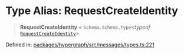 # Type Alias: RequestCreateIdentity

> **RequestCreateIdentity** = `Schema.Schema.Type`\<*typeof* [`RequestCreateIdentity`](../variables/RequestCreateIdentity.md)\>

Defined in: [packages/hypergraph/src/messages/types.ts:221](https://github.com/hashirpm/hypergraph/blob/ab4ea1cdb9430798142e0d735aac9d31c2cf0ae0/packages/hypergraph/src/messages/types.ts#L221)
